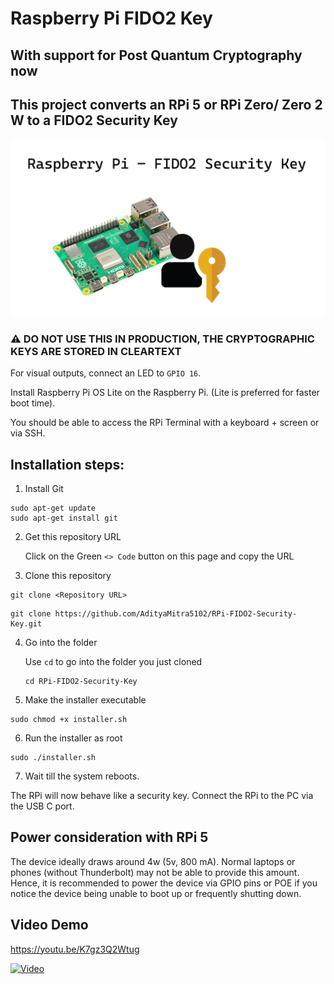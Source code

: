 # Raspberry Pi FIDO2 Key

## With support for Post Quantum Cryptography now

## This project converts an RPi 5 or RPi Zero/ Zero 2 W to a FIDO2 Security Key

![Banner](image.png)

### ⚠️ DO NOT USE THIS IN PRODUCTION, THE CRYPTOGRAPHIC KEYS ARE STORED IN CLEARTEXT

For visual outputs, connect an LED to `GPIO 16`.

Install Raspberry Pi OS Lite on the Raspberry Pi. (Lite is preferred for faster boot time).

You should be able to access the RPi Terminal with a keyboard + screen or via SSH.

## Installation steps:

1. Install Git
```
sudo apt-get update
sudo apt-get install git
```

2. Get this repository URL
    
    Click on the Green `<> Code` button on this page and copy the URL

3. Clone this repository
```
git clone <Repository URL>
```

```
git clone https://github.com/AdityaMitra5102/RPi-FIDO2-Security-Key.git
```

4. Go into the folder

    Use `cd` to go into the folder you just cloned

   ```
   cd RPi-FIDO2-Security-Key
   ```

6. Make the installer executable
```
sudo chmod +x installer.sh
```

6. Run the installer as root
```
sudo ./installer.sh
```
7. Wait till the system reboots.

The RPi will now behave like a security key. Connect the RPi to the PC via the USB C port.

## Power consideration with RPi 5

The device ideally draws around 4w (5v, 800 mA). Normal laptops or phones (without Thunderbolt) may not be able to provide this amount. Hence, it is recommended to power the device via GPIO pins or POE if you notice the device being unable to boot up or frequently shutting down.

## Video Demo
https://youtu.be/K7gz3Q2Wtug

[![Video](https://img.youtube.com/vi/K7gz3Q2Wtug/0.jpg)](https://www.youtube.com/watch?v=K7gz3Q2Wtug)
